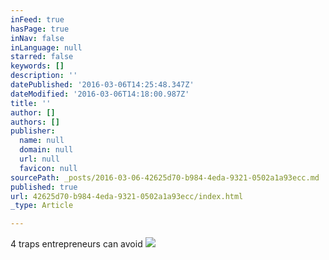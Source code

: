 ```yaml
---
inFeed: true
hasPage: true
inNav: false
inLanguage: null
starred: false
keywords: []
description: ''
datePublished: '2016-03-06T14:25:48.347Z'
dateModified: '2016-03-06T14:18:00.987Z'
title: ''
author: []
authors: []
publisher:
  name: null
  domain: null
  url: null
  favicon: null
sourcePath: _posts/2016-03-06-42625d70-b984-4eda-9321-0502a1a93ecc.md
published: true
url: 42625d70-b984-4eda-9321-0502a1a93ecc/index.html
_type: Article

---
```

4 traps entrepreneurs can avoid
![](https://the-grid-user-content.s3-us-west-2.amazonaws.com/f0608d7e-e221-4dd5-ae15-9c8d8f0fae27.jpg)
